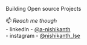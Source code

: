 Building Open source Projects

📫 *Reach me though* <br>
       - linkedIn - [@a-nishikanth](https://www.linkedin.com/in/a-nishikanth/) <br>
       - instagram - [@nishikanth_lse](https://www.instagram.com/nishikanth_lse/)


